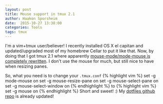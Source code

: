 ```yaml
---
layout: post
title: Mouse support in tmux 2.1
author: Haakon Sporsheim
date:  2015-10-27 13:38:00
categories: Tools
tags: tmux
---
```

I'm a vim+tmux user/believer!
I recently installed OS X el capitan and updated/upgraded most of my homebrew Cellar to put it like that.
Now, by doing that I got tmux 2.1 where apparently [mouse-mode/mode-mouse is completely rewritten][tmux changes].
I don't use the mouse for much, but still nice to have when resizing panes.

So, what you need is to change your `.tmux.conf`
{% highlight vim %}
set -g mode-mouse on
set -g mouse-resize-pane on
set -g mouse-select-pane on
set -g mouse-select-window on
{% endhighlight %}
to
{% highlight vim %}
set -g mouse on
{% endhighlight %}
Short and sweet! :)
My [dotfiles github repo][dotfiles] is already updated!

[tmux changes]: https://raw.githubusercontent.com/tmux/tmux/master/CHANGES
[dotfiles]: https://github.com/ieei/dotfiles/commit/f0a569115c5dbc734ff40b28dbd96d826024cf41
